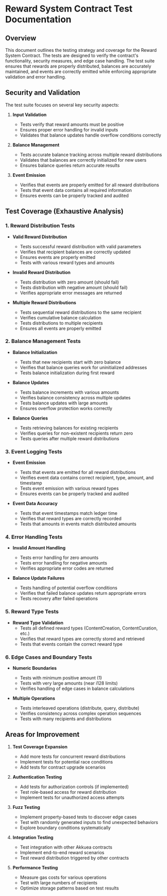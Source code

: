 # Reward System Contract Test Documentation

## Overview

This document outlines the testing strategy and coverage for the Reward System Contract. The tests are designed to verify the contract's functionality, security measures, and edge case handling. The test suite ensures that rewards are properly distributed, balances are accurately maintained, and events are correctly emitted while enforcing appropriate validation and error handling.

## Security and Validation

The test suite focuses on several key security aspects:

1. **Input Validation**

   - Tests verify that reward amounts must be positive
   - Ensures proper error handling for invalid inputs
   - Validates that balance updates handle overflow conditions correctly

2. **Balance Management**

   - Tests accurate balance tracking across multiple reward distributions
   - Validates that balances are correctly initialized for new users
   - Ensures balance queries return accurate results

3. **Event Emission**
   - Verifies that events are properly emitted for all reward distributions
   - Tests that event data contains all required information
   - Ensures events can be properly tracked and audited

## Test Coverage (Exhaustive Analysis)

### 1. Reward Distribution Tests

- **Valid Reward Distribution**

  - Tests successful reward distribution with valid parameters
  - Verifies that recipient balances are correctly updated
  - Ensures events are properly emitted
  - Tests with various reward types and amounts

- **Invalid Reward Distribution**

  - Tests distribution with zero amount (should fail)
  - Tests distribution with negative amount (should fail)
  - Verifies appropriate error messages are returned

- **Multiple Reward Distributions**
  - Tests sequential reward distributions to the same recipient
  - Verifies cumulative balance calculation
  - Tests distributions to multiple recipients
  - Ensures all events are properly emitted

### 2. Balance Management Tests

- **Balance Initialization**

  - Tests that new recipients start with zero balance
  - Verifies that balance queries work for uninitialized addresses
  - Tests balance initialization during first reward

- **Balance Updates**

  - Tests balance increments with various amounts
  - Verifies balance consistency across multiple updates
  - Tests balance updates with large amounts
  - Ensures overflow protection works correctly

- **Balance Queries**
  - Tests retrieving balances for existing recipients
  - Verifies queries for non-existent recipients return zero
  - Tests queries after multiple reward distributions

### 3. Event Logging Tests

- **Event Emission**

  - Tests that events are emitted for all reward distributions
  - Verifies event data contains correct recipient, type, amount, and timestamp
  - Tests event emission with various reward types
  - Ensures events can be properly tracked and audited

- **Event Data Accuracy**
  - Tests that event timestamps match ledger time
  - Verifies that reward types are correctly recorded
  - Tests that amounts in events match distributed amounts

### 4. Error Handling Tests

- **Invalid Amount Handling**

  - Tests error handling for zero amounts
  - Tests error handling for negative amounts
  - Verifies appropriate error codes are returned

- **Balance Update Failures**
  - Tests handling of potential overflow conditions
  - Verifies that failed balance updates return appropriate errors
  - Tests recovery after failed operations

### 5. Reward Type Tests

- **Reward Type Validation**
  - Tests all defined reward types (ContentCreation, ContentCuration, etc.)
  - Verifies that reward types are correctly stored and retrieved
  - Tests that events contain the correct reward type

### 6. Edge Cases and Boundary Tests

- **Numeric Boundaries**

  - Tests with minimum positive amount (1)
  - Tests with very large amounts (near i128 limits)
  - Verifies handling of edge cases in balance calculations

- **Multiple Operations**
  - Tests interleaved operations (distribute, query, distribute)
  - Verifies consistency across complex operation sequences
  - Tests with many recipients and distributions

## Areas for Improvement

1. **Test Coverage Expansion**

   - Add more tests for concurrent reward distributions
   - Implement tests for potential race conditions
   - Add tests for contract upgrade scenarios

2. **Authentication Testing**

   - Add tests for authorization controls (if implemented)
   - Test role-based access for reward distribution
   - Implement tests for unauthorized access attempts

3. **Fuzz Testing**

   - Implement property-based tests to discover edge cases
   - Test with randomly generated inputs to find unexpected behaviors
   - Explore boundary conditions systematically

4. **Integration Testing**

   - Test integration with other Akkuea contracts
   - Implement end-to-end reward scenarios
   - Test reward distribution triggered by other contracts

5. **Performance Testing**
   - Measure gas costs for various operations
   - Test with large numbers of recipients
   - Optimize storage patterns based on test results
